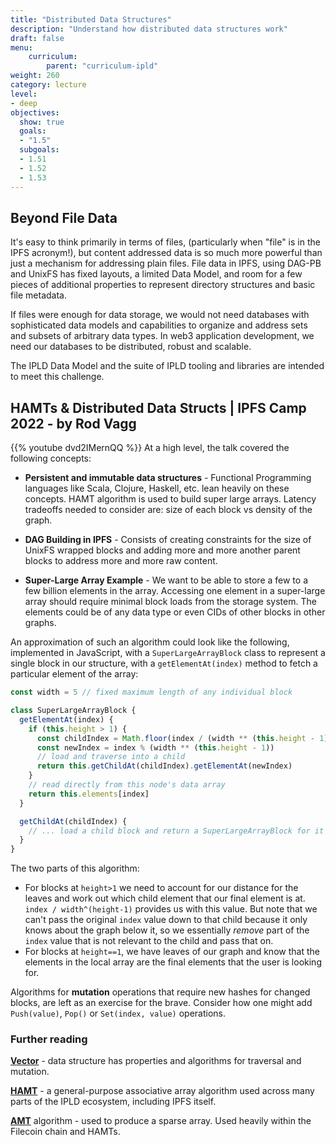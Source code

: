 ```yaml
---
title: "Distributed Data Structures"
description: "Understand how distributed data structures work"
draft: false
menu:
    curriculum:
        parent: "curriculum-ipld"
weight: 260
category: lecture
level:
- deep
objectives:
  show: true
  goals:
  - "1.5"
  subgoals:
  - 1.51
  - 1.52
  - 1.53
---
```


## Beyond File Data

It's easy to think primarily in terms of files, (particularly when "file" is in the IPFS acronym!), but content addressed data is so much more powerful than just a mechanism for addressing plain files. File data in IPFS, using DAG-PB and UnixFS has fixed layouts, a limited Data Model, and room for a few pieces of additional properties to represent directory structures and basic file metadata.

If files were enough for data storage, we would not need databases with sophisticated data models and capabilities to organize and address sets and subsets of arbitrary data types. In web3 application development, we need our databases to be distributed, robust and scalable. 

The IPLD Data Model and the suite of IPLD tooling and libraries are intended to meet this challenge.

## HAMTs & Distributed Data Structs | IPFS Camp 2022 - by Rod Vagg
{{% youtube dvd2IMernQQ %}}
At a high level, the talk covered the following concepts:

- **Persistent and immutable data structures** - Functional Programming languages like Scala, Clojure, Haskell, etc. lean heavily on these concepts. HAMT algorithm is used to build super large arrays. Latency tradeoffs needed to consider are: size of each block vs density of the graph. 

- **DAG Building in IPFS** - Consists of creating constraints for the size of UnixFS wrapped blocks and adding more and more another parent blocks to address more and more raw content.

- **Super-Large Array Example** - We want to be able to store a few to a few billion elements in the array. Accessing one element in a super-large array should require minimal block loads from the storage system. The elements could be of any data type or even CIDs of other blocks in other graphs.

An approximation of such an algorithm could look like the following, implemented in JavaScript, with a `SuperLargeArrayBlock` class to represent a single block in our structure, with a `getElementAt(index)` method to fetch a particular element of the array:

```js
const width = 5 // fixed maximum length of any individual block

class SuperLargeArrayBlock {
  getElementAt(index) {
    if (this.height > 1) {
      const childIndex = Math.floor(index / (width ** (this.height - 1)))
      const newIndex = index % (width ** (this.height - 1))
      // load and traverse into a child
      return this.getChildAt(childIndex).getElementAt(newIndex)
    }
    // read directly from this node's data array
    return this.elements[index]
  }

  getChildAt(childIndex) {
    // ... load a child block and return a SuperLargeArrayBlock for it
  }
}
```

The two parts of this algorithm:

* For blocks at `height>1` we need to account for our distance for the leaves and work out which child element that our final element is at. `index / width^(height-1)` provides us with this value. But note that we can't pass the original `index` value down to that child because it only knows about the graph below it, so we essentially _remove_ part of the `index` value that is not relevant to the child and pass that on.
* For blocks at `height==1`, we have leaves of our graph and know that the elements in the local array are the final elements that the user is looking for.

Algorithms for **mutation** operations that require new hashes for changed blocks, are left as an exercise for the brave. Consider how one might add `Push(value)`, `Pop()` or `Set(index, value)` operations.

### Further reading

[**Vector**](https://github.com/ipld/ipld/blob/master/_legacy/specs/data-structures/vector.md) - data structure has properties and algorithms for traversal and mutation. 

[**HAMT**](https://ipld.io/specs/advanced-data-layouts/hamt/) - a general-purpose associative array algorithm used across many parts of the IPLD ecosystem, including IPFS itself.

[**AMT**](https://pkg.go.dev/github.com/filecoin-project/go-amt-ipld/v4#pkg-overview) algorithm - used to produce a sparse array. Used heavily within the Filecoin chain and HAMTs.